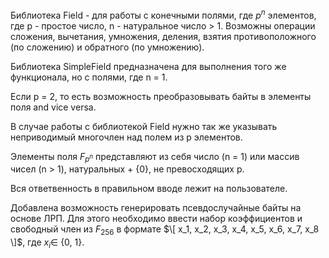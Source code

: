 Библиотека Field - для работы с конечными полями, где $p^n$ элементов, где p - простое число, n - натуральное число > 1. 
Возможны операции сложения, вычетания, умножения, деления, взятия противоположного (по сложению) и обратного (по умножению).  

Библиотека SimpleField предназначена для выполнения того же функционала, но с полями, где n = 1.  

Если p = 2, то есть возможность преобразовывать байты в элементы поля and vice versa.  

В случае работы с библиотекой Field нужно так же указывать неприводимый многочлен над полем из p элементов.  

Элементы поля $F_{p^n}$ представляют из себя число (n = 1) или массив чисел (n > 1), натуральных + {0}, не превосходящих p.  

Вся ответвенность в правильном вводе лежит на пользователе. 

Добавлена возможность генерировать псевдослучайные байты на основе ЛРП. 
Для этого необходимо ввести набор коэффициентов и свободный член из $F_{256}$ в формате $\[ x_1, x_2, x_3, x_4, x_5, x_6, x_7, x_8 \]$,
где $x_i \in$ {0, 1}.
